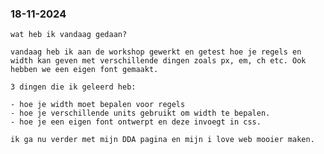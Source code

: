   <h3>18-11-2024</h3>
    <p>

    wat heb ik vandaag gedaan?
  
    vandaag heb ik aan de workshop gewerkt en getest hoe je regels en width kan geven met verschillende dingen zoals px, em, ch etc. Ook hebben we een eigen font gemaakt.

    3 dingen die ik geleerd heb:

    - hoe je width moet bepalen voor regels
    - hoe je verschillende units gebruikt om width te bepalen.
    - hoe je een eigen font ontwerpt en deze invoegt in css.

    ik ga nu verder met mijn DDA pagina en mijn i love web mooier maken.

